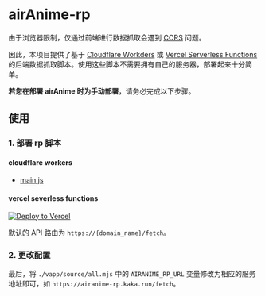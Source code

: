 # airAnime-rp
由于浏览器限制，仅通过前端进行数据抓取会遇到 [CORS](https://developer.mozilla.org/en-US/docs/Web/HTTP/CORS) 问题。

因此，本项目提供了基于 [Cloudflare Workders](https://workers.cloudflare.com/) 或 [Vercel Serverless Functions](https://vercel.com/docs/concepts/functions/serverless-functions) 的后端数据抓取脚本。使用这些脚本不需要拥有自己的服务器，部署起来十分简单。

**若您在部署 airAnime 时为手动部署**，请务必完成以下步骤。

## 使用
### 1. 部署 rp 脚本
#### cloudflare workers
- [main.js](./cloudflare_workers/main.js)

#### vercel severless functions
[![Deploy to Vercel](https://vercel.com/button)](https://vercel.com/import/project?template=https://github.com/txperl/airAnime/api/vercel_severless_functions/)

默认的 API 路由为 `https://{domain_name}/fetch`。

### 2. 更改配置
最后，将 `./vapp/source/all.mjs` 中的 `AIRANIME_RP_URL` 变量修改为相应的服务地址即可，如 `https://airanime-rp.kaka.run/fetch`。